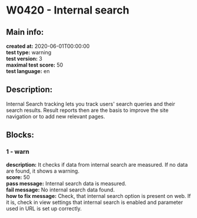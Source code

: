 # W0420 - Internal search  
## Main info:  
**created at:** 2020-06-01T00:00:00  
**test type:** warning  
**test version:** 3  
**maximal test score:** 50  
**test language:** en  
## Description:  
Internal Search tracking lets you track users' search queries and their search results. Result reports then are the basis to improve the site navigation or to add new relevant pages.  
## Blocks:  
### 1 - warn
**description:** It checks if data from internal search are measured. If no data are found, it shows a warning.  
**score:** 50  
**pass message:** Internal search data is measured.  
**fail message:** No internal search data found.  
**how to fix message:** Check, that internal search option is present on web. If it is, check in view settings that internal search is enabled and parameter used in URL is set up correctly.  
